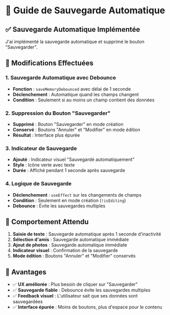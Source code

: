 # 🔄 Guide de Sauvegarde Automatique

## ✅ **Sauvegarde Automatique Implémentée**

J'ai implémenté la sauvegarde automatique et supprimé le bouton "Sauvegarder".

## 🔧 **Modifications Effectuées**

### **1. Sauvegarde Automatique avec Debounce**
- **Fonction** : `saveMemoryDebounced` avec délai de 1 seconde
- **Déclenchement** : Automatique quand les champs changent
- **Condition** : Seulement si au moins un champ contient des données

### **2. Suppression du Bouton "Sauvegarder"**
- **Supprimé** : Bouton "Sauvegarder" en mode création
- **Conservé** : Boutons "Annuler" et "Modifier" en mode édition
- **Résultat** : Interface plus épurée

### **3. Indicateur de Sauvegarde**
- **Ajouté** : Indicateur visuel "Sauvegardé automatiquement"
- **Style** : Icône verte avec texte
- **Durée** : Affiché pendant 1 seconde après sauvegarde

### **4. Logique de Sauvegarde**
- **Déclenchement** : `useEffect` sur les changements de champs
- **Condition** : Seulement en mode création (`!isEditing`)
- **Debounce** : Évite les sauvegardes multiples

## 🎯 **Comportement Attendu**

1. **Saisie de texte** : Sauvegarde automatique après 1 seconde d'inactivité
2. **Sélection d'amis** : Sauvegarde automatique immédiate
3. **Ajout de photos** : Sauvegarde automatique immédiate
4. **Indicateur visuel** : Confirmation de la sauvegarde
5. **Mode édition** : Boutons "Annuler" et "Modifier" conservés

## 🚀 **Avantages**

- ✅ **UX améliorée** : Plus besoin de cliquer sur "Sauvegarder"
- ✅ **Sauvegarde fiable** : Debounce évite les sauvegardes multiples
- ✅ **Feedback visuel** : L'utilisateur sait que ses données sont sauvegardées
- ✅ **Interface épurée** : Moins de boutons, plus d'espace pour le contenu




